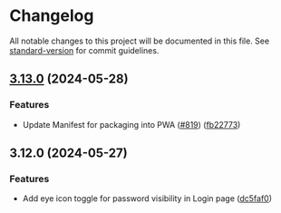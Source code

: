 # Changelog

All notable changes to this project will be documented in this file. See [standard-version](https://github.com/conventional-changelog/standard-version) for commit guidelines.

## [3.13.0](https://github.com/realgolf/realgolf/compare/v3.12.0...v3.13.0) (2024-05-28)


### Features

* Update Manifest for packaging into PWA ([#819](https://github.com/realgolf/realgolf/issues/819)) ([fb22773](https://github.com/realgolf/realgolf/commit/fb22773884418357b46558b2f0927768f4e80bc6))

## 3.12.0 (2024-05-27)


### Features

* Add eye icon toggle for password visibility in Login page ([dc5faf0](https://github.com/realgolf/realgolf/commit/dc5faf0628a2c0c19f15a63701a2dc02d3f8b8a1))
